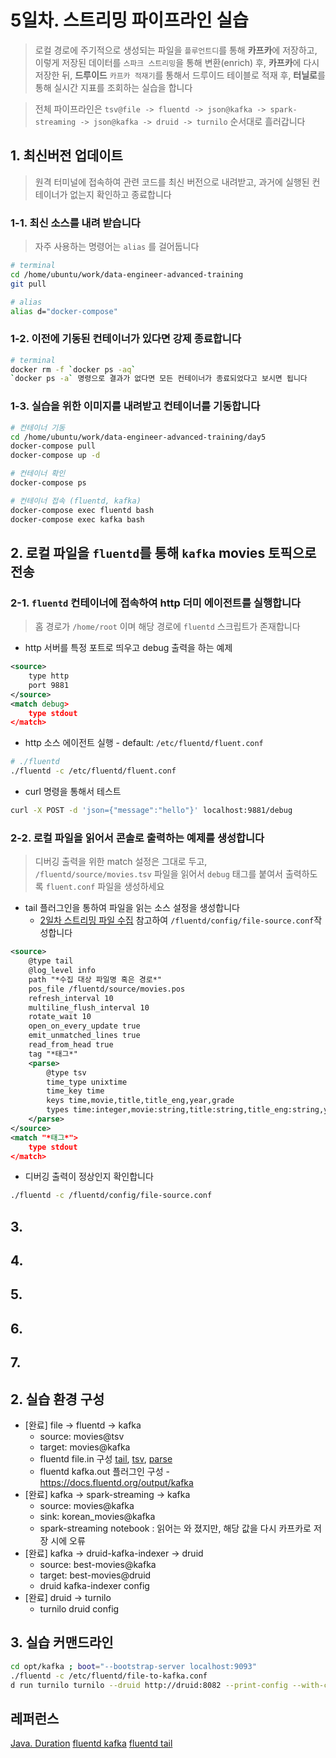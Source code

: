 # 5일차. 스트리밍 파이프라인 실습
> 로컬 경로에 주기적으로 생성되는 파일을 `플루언트디`를 통해 **카프카**에 저장하고, 이렇게 저장된 데이터를 `스파크 스트리밍`을 통해 변환(enrich) 후, **카프카**에 다시 저장한 뒤, **드루이드** `카프카 적재기`를 통해서 드루이드 테이블로 적재 후, **터닐로**를 통해 실시간 지표를 조회하는 실습을 합니다  

> 전체 파이프라인은 `tsv@file -> fluentd -> json@kafka -> spark-streaming -> json@kafka -> druid -> turnilo` 순서대로 흘러갑니다  

## 1. 최신버전 업데이트
> 원격 터미널에 접속하여 관련 코드를 최신 버전으로 내려받고, 과거에 실행된 컨테이너가 없는지 확인하고 종료합니다  

### 1-1. 최신 소스를 내려 받습니다
> 자주 사용하는 명령어는 `alias` 를 걸어둡니다  

```bash
# terminal
cd /home/ubuntu/work/data-engineer-advanced-training
git pull

# alias
alias d="docker-compose"
```

### 1-2. 이전에 기동된 컨테이너가 있다면 강제 종료합니다
```bash
# terminal 
docker rm -f `docker ps -aq`
`docker ps -a` 명령으로 결과가 없다면 모든 컨테이너가 종료되었다고 보시면 됩니다
```

### 1-3. 실습을 위한 이미지를 내려받고 컨테이너를 기동합니다
```bash
# 컨테이너 기동
cd /home/ubuntu/work/data-engineer-advanced-training/day5
docker-compose pull
docker-compose up -d

# 컨테이너 확인
docker-compose ps

# 컨테이너 접속 (fluentd, kafka)
docker-compose exec fluentd bash
docker-compose exec kafka bash
```


## 2. 로컬 파일을 `fluentd`를 통해 `kafka` movies 토픽으로 전송

### 2-1. `fluentd` 컨테이너에 접속하여 http 더미 에이전트를 실행합니다
> 홈 경로가 `/home/root` 이며 해당 경로에 `fluentd` 스크립트가 존재합니다  

* http 서버를 특정 포트로 띄우고 debug 출력을 하는 예제
```xml
<source>
	type http
	port 9881
</source>
<match debug>
	type stdout
</match>
```

* http 소스 에이전트 실행 - default: `/etc/fluentd/fluent.conf`
```bash
# ./fluentd
./fluentd -c /etc/fluentd/fluent.conf
```
* curl 명령을 통해서 테스트
```bash
curl -X POST -d 'json={"message":"hello"}' localhost:9881/debug
```

### 2-2. 로컬 파일을 읽어서 콘솔로 출력하는 예제를 생성합니다
> 디버깅 출력을 위한 match 설정은 그대로 두고,  `/fluentd/source/movies.tsv` 파일을 읽어서 `debug` 태그를 붙여서 출력하도록 `fluent.conf` 파일을 생성하세요  

* tail 플러그인을 통하여 파일을 읽는 소스 설정을 생성합니다
	* [2일차 스트리밍 파일 수집](#4-1-2-플루언트디-파일-구성-fluentconf) 참고하여 `/fluentd/config/file-source.conf`작성합니다
```xml
<source>
    @type tail
    @log_level info
    path "*수집 대상 파일명 혹은 경로*"
    pos_file /fluentd/source/movies.pos
    refresh_interval 10
    multiline_flush_interval 10
    rotate_wait 10
    open_on_every_update true
    emit_unmatched_lines true
    read_from_head true
    tag "*태그*"
    <parse>
        @type tsv
        time_type unixtime
        time_key time
        keys time,movie,title,title_eng,year,grade
        types time:integer,movie:string,title:string,title_eng:string,year:integer,grade:string
    </parse>
</source>
<match "*태그*">
	type stdout
</match>
```

* 디버깅 출력이 정상인지 확인합니다
```bash
./fluentd -c /fluentd/config/file-source.conf
```


## 3.
## 4.
## 5.
## 6.
## 7.

## 2. 실습 환경 구성
* [완료] file -> fluentd -> kafka
	* source: movies@tsv
	* target: movies@kafka
	* fluentd file.in 구성 [tail](https://docs.fluentd.org/input/tail), [tsv](https://docs.fluentd.org/parser/tsv), [parse](https://docs.fluentd.org/configuration/parse-section)
	* fluentd kafka.out 플러그인 구성 - https://docs.fluentd.org/output/kafka
* [완료] kafka -> spark-streaming -> kafka
	* source: movies@kafka
	* sink: korean_movies@kafka
	* spark-streaming notebook : 읽어는 와 졌지만, 해당 값을 다시 카프카로 저장 시에 오류
* [완료] kafka -> druid-kafka-indexer -> druid
	* source: best-movies@kafka
	* target: best-movies@druid
	* druid kafka-indexer config
* [완료] druid -> turnilo
	* turnilo druid config

## 3. 실습 커맨드라인
```bash
cd opt/kafka ; boot="--bootstrap-server localhost:9093"
./fluentd -c /etc/fluentd/file-to-kafka.conf
d run turnilo turnilo --druid http://druid:8082 --print-config --with-comments
```

## 레퍼런스
[Java. Duration](https://docs.oracle.com/javase/8/docs/api/java/time/Duration.html)
[fluentd kafka](https://docs.fluentd.org/output/kafka)
[fluentd tail](https://docs.fluentd.org/input/tail)